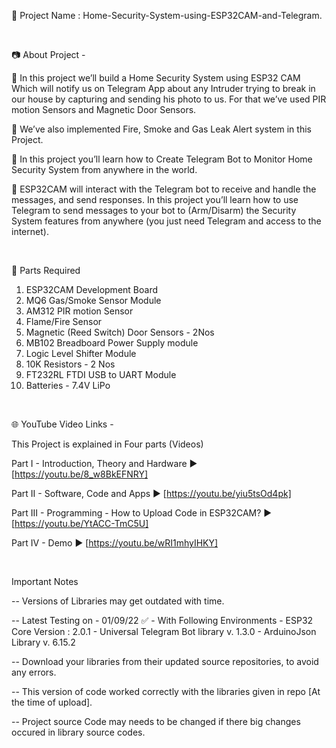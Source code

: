 🔴 Project Name : Home-Security-System-using-ESP32CAM-and-Telegram.

<br  />

📷 About Project -  

🚩   In this project we’ll build a Home Security System using ESP32 CAM Which will notify us on Telegram App about any Intruder trying to break in our house by capturing and sending his photo to us. For that we’ve used PIR motion Sensors and Magnetic Door Sensors.

🚩   We’ve also implemented Fire, Smoke and Gas Leak Alert system in this Project.

🚩   In this project you’ll learn how to Create Telegram Bot to Monitor  Home Security System from anywhere in the world.

🚩   ESP32CAM will interact with the Telegram bot to receive and handle the messages, and send responses. In this project you’ll learn how to use Telegram to send messages to your bot to (Arm/Disarm) the Security System features from anywhere (you just need Telegram and access to the internet).

<br  />

📜 Parts Required  

1. ESP32CAM Development Board
2. MQ6 Gas/Smoke Sensor Module
3. AM312 PIR motion Sensor
4. Flame/Fire Sensor
5. Magnetic (Reed Switch) Door Sensors - 2Nos
6. MB102 Breadboard Power Supply module
7. Logic Level Shifter Module
8. 10K Resistors - 2 Nos
9. FT232RL FTDI USB to UART Module
9. Batteries - 7.4V LiPo 

<br  />

🌐 YouTube Video Links -  

This Project is explained in Four parts (Videos)

Part I        -  Introduction, Theory and Hardware               ▶️  [https://youtu.be/8_w8BkEFNRY​]  

Part II       -  Software, Code and Apps                         ▶️  [https://youtu.be/yiu5tsOd4pk​]  

Part III      -  Programming - How to Upload Code in ESP32CAM?    ▶️  [https://youtu.be/YtACC-TmC5U​]  

Part IV       -  Demo                                            ▶️  [https://youtu.be/wRI1mhyIHKY]  
  
<br  />


Important Notes  

-- Versions of Libraries may get outdated with time.  

-- Latest Testing on  - 01/09/22  ✅
    - With Following Environments
    - ESP32 Core Version : 2.0.1
    - Universal Telegram Bot library  v. 1.3.0
    - ArduinoJson Library v. 6.15.2

-- Download your libraries from their updated source repositories, to avoid any errors.

-- This version of code worked correctly with the libraries given in repo [At the time of upload].

-- Project source Code may needs to be changed if there big changes occured in library source codes.